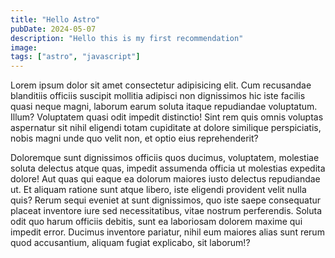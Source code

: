 ```yaml
---
title: "Hello Astro"
pubDate: 2024-05-07
description: "Hello this is my first recommendation"
image:
tags: ["astro", "javascript"]
---
```


Lorem ipsum dolor sit amet consectetur adipisicing elit. Cum recusandae blanditiis officiis suscipit mollitia adipisci non dignissimos hic iste facilis quasi neque magni, laborum earum soluta itaque repudiandae voluptatum. Illum?
Voluptatem quasi odit impedit distinctio! Sint rem quis omnis voluptas aspernatur sit nihil eligendi totam cupiditate at dolore similique perspiciatis, nobis magni unde quo velit non, et optio eius reprehenderit?

Doloremque sunt dignissimos officiis quos ducimus, voluptatem, molestiae soluta delectus atque quas, impedit assumenda officia ut molestias expedita dolore! Aut quas qui eaque ea dolorum maiores iusto delectus repudiandae ut.
Et aliquam ratione sunt atque libero, iste eligendi provident velit nulla quis? Rerum sequi eveniet at sunt dignissimos, quo iste saepe consequatur placeat inventore iure sed necessitatibus, vitae nostrum perferendis.
Soluta odit quo harum officiis debitis, sunt ea laboriosam dolorem maxime qui impedit error. Ducimus inventore pariatur, nihil eum maiores alias sunt rerum quod accusantium, aliquam fugiat explicabo, sit laborum!?
